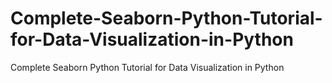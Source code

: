 # Complete-Seaborn-Python-Tutorial-for-Data-Visualization-in-Python
Complete Seaborn Python Tutorial for Data Visualization in Python
